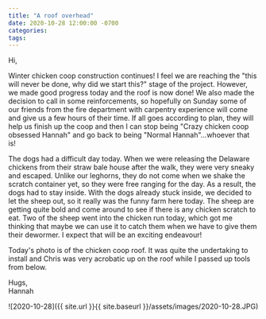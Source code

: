 ```yaml
---
title: "A roof overhead"
date: 2020-10-28 12:00:00 -0700
categories:
tags:
---
```


Hi,

Winter chicken coop construction continues! I feel we are reaching the "this will never be done, why did we start this?" stage of the project. However, we made good progress today and the roof is now done! We also made the decision to call in some reinforcements, so hopefully on Sunday some of our friends from the fire department with carpentry experience will come and give us a few hours of their time. If all goes according to plan, they will help us finish up the coop and then I can stop being "Crazy chicken coop obsessed Hannah" and go back to being "Normal Hannah"...whoever that is!

The dogs had a difficult day today. When we were releasing the Delaware chickens from their straw bale house after the walk, they were very sneaky and escaped. Unlike our leghorns, they do not come when we shake the scratch container yet, so they were free ranging for the day. As a result, the dogs had to stay inside. With the dogs already stuck inside, we decided to let the sheep out, so it really was the funny farm here today. The sheep are getting quite bold and come around to see if there is any chicken scratch to eat. Two of the sheep went into the chicken run today, which got me thinking that maybe we can use it to catch them when we have to give them their dewormer. I expect that will be an exciting endeavour!

Today's photo is of the chicken coop roof. It was quite the undertaking to install and Chris was very acrobatic up on the roof while I passed up tools from below.

Hugs,<br />
Hannah

![2020-10-28]({{ site.url }}{{ site.baseurl }}/assets/images/2020-10-28.JPG)